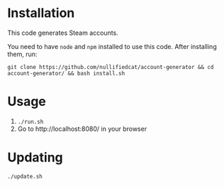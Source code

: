 # Installation

This code generates Steam accounts.

You need to have `node` and `npm` installed to use this code. After installing them, run:

`git clone https://github.com/nullifiedcat/account-generator && cd account-generator/ && bash install.sh`

# Usage

1. `./run.sh`
2. Go to http://localhost:8080/ in your browser

# Updating

`./update.sh`
